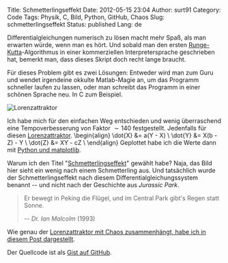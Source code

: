 Title: Schmetterlingseffekt
Date: 2012-05-15 23:04
Author: surt91
Category: Code
Tags: Physik, C, Bild, Python, GitHub, Chaos
Slug: schmetterlingseffekt
Status: published
Lang: de

Differentialgleichungen numerisch zu lösen macht mehr Spaß, als man
erwarten würde, wenn man es hört. Und sobald man den ersten
[Runge-Kutta](http://de.wikipedia.org/wiki/Klassisches_Runge-Kutta-Verfahren)-Algorithmus
in einer kommerziellen Interpretersprache geschrieben hat, bemerkt man,
dass dieses Skript doch recht lange braucht.

Für dieses Problem gibt es zwei Lösungen: Entweder wird man zum Guru und
wendet irgendeine okkulte Matlab-Magie an, um das Programm schneller
laufen zu lassen, oder man schreibt das Programm in einer schönen
Sprache neu. In C zum Beispiel. 

![Lorenzattraktor]({filename}/img/lorenzattraktor.png)

Ich habe mich für den einfachen Weg
entschieden und wenig überraschend eine Tempoverbesserung von Faktor
$\sim 140$ festgestellt. Jedenfalls für diesen
[Lorenzattraktor](http://de.wikipedia.org/wiki/Lorenzattraktor).
\begin{align}
    \dot{X} &= a(Y - X) \\
    \dot{Y} &= X(b - Z) - Y \\
    \dot{Z} &= XY - cZ \\
\end{align}
Geplottet habe ich die Werte dann mit [Python und matplotlib](http://matplotlib.sourceforge.net/examples/mplot3d/lines3d_demo.html).

Warum ich den Titel
"[Schmetterlingseffekt](http://de.wikipedia.org/wiki/Schmetterlingseffekt#Wissenschaftlicher_Hintergrund)"
gewählt habe? Naja, das Bild hier sieht ein wenig nach einem
Schmetterling aus. Und tatsächlich wurde der Schmetterlingseffekt nach diesem
Differentialgleichungssystem benannt -- und nicht nach der Geschichte aus 
*Jurassic Park*.

> Er bewegt in Peking die Flügel, und
> im Central Park gibt's Regen statt Sonne. 
>
> -- <cite>Dr. Ian Malcolm</cite> (1993)

Wie genau der [Lorenzattraktor mit Chaos zusammenhängt, habe ich in diesem 
Post dargestellt]({filename}/seltsamer-attraktor.md).

Der Quellcode ist als [Gist auf GitHub](https://gist.github.com/surt91/54cdc0bcd86bae19c22b4856889ea519).
